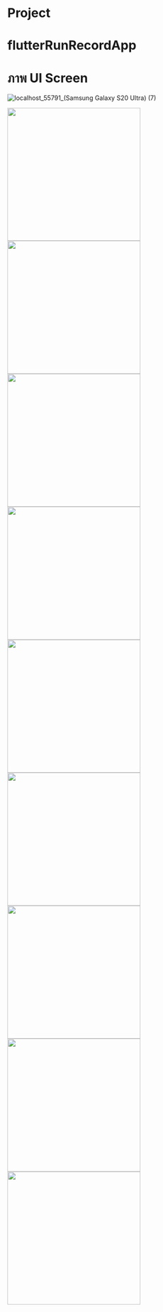 # Project
# flutterRunRecordApp



# ภาพ UI Screen


![localhost_55791_(Samsung Galaxy S20 Ultra) (7)]()


<img src="https://github.com/user-attachments/assets/acc7bbc3-4724-4f36-b9f2-6eb635ecc500"  width="300">

<img src="https://github.com/user-attachments/assets/a1516944-47c4-4da6-964e-1561210e977e"  width="300">

<img src="https://github.com/user-attachments/assets/c11f40e1-c76b-4245-a784-8468ab0e2af7"  width="300">

<img src="https://github.com/user-attachments/assets/8943f450-b426-45f2-ada1-734cee22a456"  width="300">

<img src="https://github.com/user-attachments/assets/a5b20135-60eb-4941-8483-9a81af67282b"  width="300">

<img src="https://github.com/user-attachments/assets/629b9f0b-06ca-43ba-8e1e-551d82cb11bf"  width="300">

<img src="https://github.com/user-attachments/assets/0ce9d6cb-23af-4400-8dbe-945aededea6a"  width="300">

<img src="https://github.com/user-attachments/assets/d0f4f55e-489b-445d-89a3-547676ec9b0c"  width="300">

<img src="https://github.com/user-attachments/assets/f075e402-946c-4749-92ea-bef1e8e77f19"  width="300">




